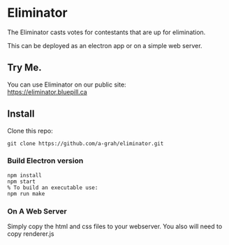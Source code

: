 # Eliminator

The Eliminator casts votes for contestants that are up for elimination.

This can be deployed as an electron app or on a simple web server.

## Try Me.

You can use Eliminator on our public site:  
    https://eliminator.bluepill.ca


## Install

Clone this repo: 

    git clone https://github.com/a-grah/eliminator.git

### Build Electron version

    npm install
    npm start
    % To build an executable use:
    npm run make

### On A Web Server

Simply copy the html and css files to your webserver.  You also will need to copy renderer.js
